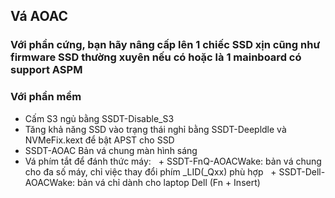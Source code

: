 

## Vá AOAC

### Với phần cứng, bạn hãy nâng cấp lên 1 chiếc SSD xịn cũng như firmware SSD thường xuyên nếu có hoặc là 1 mainboard có support ASPM

### Với phần mềm
- Cấm S3  ngủ bằng SSDT-Disable_S3
- Tăng khả năng SSD vào trạng thái nghỉ bằng SSDT-Deepldle và NVMeFix.kext để bật APST cho SSD
- SSDT-AOAC  Bản vá chung màn hình sáng
- Vá phím tắt để đánh thức máy:
    + SSDT-FnQ-AOACWake: bản vá chung cho đa số máy, chỉ việc thay đổi phím _LID(_Qxx) phù hợp
    + SSDT-Dell-AOACWake: bản vá chỉ dành cho laptop Dell (Fn + Insert)
